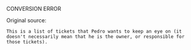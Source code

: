 CONVERSION ERROR

Original source:

```trac
This is a list of tickets that Pedro wants to keep an eye on (it doesn't necessarily mean that he is the owner, or responsible for those tickets).
```
